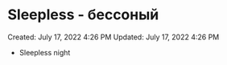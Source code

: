 # Sleepless - бессоный

Created: July 17, 2022 4:26 PM
Updated: July 17, 2022 4:26 PM

- Sleepless night